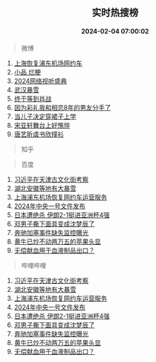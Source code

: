 <div align="center"><h2>实时热搜榜</h2><h4>2024-02-04 07:00:02</h4></div>

> 微博  

1. [上海恢复浦东机场网约车](https://s.weibo.com/weibo?q=%23%E4%B8%8A%E6%B5%B7%E6%81%A2%E5%A4%8D%E6%B5%A6%E4%B8%9C%E6%9C%BA%E5%9C%BA%E7%BD%91%E7%BA%A6%E8%BD%A6%23&t=31&band_rank=1&Refer=top)<br />
2. [小品 烂梗](https://s.weibo.com/weibo?q=%E5%B0%8F%E5%93%81%20%E7%83%82%E6%A2%97&t=31&band_rank=2&Refer=top)<br />
3. [2024网络视听盛典](https://s.weibo.com/weibo?q=%232024%E7%BD%91%E7%BB%9C%E8%A7%86%E5%90%AC%E7%9B%9B%E5%85%B8%23&t=31&band_rank=3&Refer=top)<br />
4. [武汉暴雪](https://s.weibo.com/weibo?q=%E6%AD%A6%E6%B1%89%E6%9A%B4%E9%9B%AA&t=31&band_rank=4&Refer=top)<br />
5. [终于等到肖战](https://s.weibo.com/weibo?q=%E7%BB%88%E4%BA%8E%E7%AD%89%E5%88%B0%E8%82%96%E6%88%98&t=31&band_rank=5&Refer=top)<br />
6. [因为彩礼我和相恋8年的男友分手了](https://s.weibo.com/weibo?q=%23%E5%9B%A0%E4%B8%BA%E5%BD%A9%E7%A4%BC%E6%88%91%E5%92%8C%E7%9B%B8%E6%81%8B8%E5%B9%B4%E7%9A%84%E7%94%B7%E5%8F%8B%E5%88%86%E6%89%8B%E4%BA%86%23&t=31&band_rank=6&Refer=top)<br />
7. [当儿子决定穿裙子上学](https://s.weibo.com/weibo?q=%23%E5%BD%93%E5%84%BF%E5%AD%90%E5%86%B3%E5%AE%9A%E7%A9%BF%E8%A3%99%E5%AD%90%E4%B8%8A%E5%AD%A6%23&t=31&band_rank=7&Refer=top)<br />
8. [宋亚轩舞台上好憔悴](https://s.weibo.com/weibo?q=%23%E5%AE%8B%E4%BA%9A%E8%BD%A9%E8%88%9E%E5%8F%B0%E4%B8%8A%E5%A5%BD%E6%86%94%E6%82%B4%23&t=31&band_rank=8&Refer=top)<br />
9. [唐艺昕虞书欣撞衫](https://s.weibo.com/weibo?q=%23%E5%94%90%E8%89%BA%E6%98%95%E8%99%9E%E4%B9%A6%E6%AC%A3%E6%92%9E%E8%A1%AB%23&t=31&band_rank=9&Refer=top)<br />

> 知乎  


> 百度  

1. [习近平在天津古文化街考察](https://www.baidu.com/s?wd=%E4%B9%A0%E8%BF%91%E5%B9%B3%E5%9C%A8%E5%A4%A9%E6%B4%A5%E5%8F%A4%E6%96%87%E5%8C%96%E8%A1%97%E8%80%83%E5%AF%9F&sa=fyb_news&rsv_dl=fyb_news)<br />
2. [湖北安徽等地有大暴雪](https://www.baidu.com/s?wd=%E6%B9%96%E5%8C%97%E5%AE%89%E5%BE%BD%E7%AD%89%E5%9C%B0%E6%9C%89%E5%A4%A7%E6%9A%B4%E9%9B%AA&sa=fyb_news&rsv_dl=fyb_news)<br />
3. [上海浦东机场恢复网约车运营服务](https://www.baidu.com/s?wd=%E4%B8%8A%E6%B5%B7%E6%B5%A6%E4%B8%9C%E6%9C%BA%E5%9C%BA%E6%81%A2%E5%A4%8D%E7%BD%91%E7%BA%A6%E8%BD%A6%E8%BF%90%E8%90%A5%E6%9C%8D%E5%8A%A1&sa=fyb_news&rsv_dl=fyb_news)<br />
4. [2024年中央一号文件发布](https://www.baidu.com/s?wd=2024%E5%B9%B4%E4%B8%AD%E5%A4%AE%E4%B8%80%E5%8F%B7%E6%96%87%E4%BB%B6%E5%8F%91%E5%B8%83&sa=fyb_news&rsv_dl=fyb_news)<br />
5. [日本遭绝杀 伊朗2-1挺进亚洲杯4强](https://www.baidu.com/s?wd=%E6%97%A5%E6%9C%AC%E9%81%AD%E7%BB%9D%E6%9D%80+%E4%BC%8A%E6%9C%972-1%E6%8C%BA%E8%BF%9B%E4%BA%9A%E6%B4%B2%E6%9D%AF4%E5%BC%BA&sa=fyb_news&rsv_dl=fyb_news)<br />
6. [邓男子撕下面具变成沈梦辰了](https://www.baidu.com/s?wd=%E9%82%93%E7%94%B7%E5%AD%90%E6%92%95%E4%B8%8B%E9%9D%A2%E5%85%B7%E5%8F%98%E6%88%90%E6%B2%88%E6%A2%A6%E8%BE%B0%E4%BA%86&sa=fyb_news&rsv_dl=fyb_news)<br />
7. [奔驰加塞事件缺失监控曝光](https://www.baidu.com/s?wd=%E5%A5%94%E9%A9%B0%E5%8A%A0%E5%A1%9E%E4%BA%8B%E4%BB%B6%E7%BC%BA%E5%A4%B1%E7%9B%91%E6%8E%A7%E6%9B%9D%E5%85%89&sa=fyb_news&rsv_dl=fyb_news)<br />
8. [黄牛已炒不动两万五的苹果头显](https://www.baidu.com/s?wd=%E9%BB%84%E7%89%9B%E5%B7%B2%E7%82%92%E4%B8%8D%E5%8A%A8%E4%B8%A4%E4%B8%87%E4%BA%94%E7%9A%84%E8%8B%B9%E6%9E%9C%E5%A4%B4%E6%98%BE&sa=fyb_news&rsv_dl=fyb_news)<br />
9. [无偿献血用于血液制品出口？](https://www.baidu.com/s?wd=%E6%97%A0%E5%81%BF%E7%8C%AE%E8%A1%80%E7%94%A8%E4%BA%8E%E8%A1%80%E6%B6%B2%E5%88%B6%E5%93%81%E5%87%BA%E5%8F%A3%EF%BC%9F&sa=fyb_news&rsv_dl=fyb_news)<br />

> 哔哩哔哩  

1. [习近平在天津古文化街考察](https://www.baidu.com/s?wd=%E4%B9%A0%E8%BF%91%E5%B9%B3%E5%9C%A8%E5%A4%A9%E6%B4%A5%E5%8F%A4%E6%96%87%E5%8C%96%E8%A1%97%E8%80%83%E5%AF%9F&sa=fyb_news&rsv_dl=fyb_news)<br />
2. [湖北安徽等地有大暴雪](https://www.baidu.com/s?wd=%E6%B9%96%E5%8C%97%E5%AE%89%E5%BE%BD%E7%AD%89%E5%9C%B0%E6%9C%89%E5%A4%A7%E6%9A%B4%E9%9B%AA&sa=fyb_news&rsv_dl=fyb_news)<br />
3. [上海浦东机场恢复网约车运营服务](https://www.baidu.com/s?wd=%E4%B8%8A%E6%B5%B7%E6%B5%A6%E4%B8%9C%E6%9C%BA%E5%9C%BA%E6%81%A2%E5%A4%8D%E7%BD%91%E7%BA%A6%E8%BD%A6%E8%BF%90%E8%90%A5%E6%9C%8D%E5%8A%A1&sa=fyb_news&rsv_dl=fyb_news)<br />
4. [2024年中央一号文件发布](https://www.baidu.com/s?wd=2024%E5%B9%B4%E4%B8%AD%E5%A4%AE%E4%B8%80%E5%8F%B7%E6%96%87%E4%BB%B6%E5%8F%91%E5%B8%83&sa=fyb_news&rsv_dl=fyb_news)<br />
5. [日本遭绝杀 伊朗2-1挺进亚洲杯4强](https://www.baidu.com/s?wd=%E6%97%A5%E6%9C%AC%E9%81%AD%E7%BB%9D%E6%9D%80+%E4%BC%8A%E6%9C%972-1%E6%8C%BA%E8%BF%9B%E4%BA%9A%E6%B4%B2%E6%9D%AF4%E5%BC%BA&sa=fyb_news&rsv_dl=fyb_news)<br />
6. [邓男子撕下面具变成沈梦辰了](https://www.baidu.com/s?wd=%E9%82%93%E7%94%B7%E5%AD%90%E6%92%95%E4%B8%8B%E9%9D%A2%E5%85%B7%E5%8F%98%E6%88%90%E6%B2%88%E6%A2%A6%E8%BE%B0%E4%BA%86&sa=fyb_news&rsv_dl=fyb_news)<br />
7. [奔驰加塞事件缺失监控曝光](https://www.baidu.com/s?wd=%E5%A5%94%E9%A9%B0%E5%8A%A0%E5%A1%9E%E4%BA%8B%E4%BB%B6%E7%BC%BA%E5%A4%B1%E7%9B%91%E6%8E%A7%E6%9B%9D%E5%85%89&sa=fyb_news&rsv_dl=fyb_news)<br />
8. [黄牛已炒不动两万五的苹果头显](https://www.baidu.com/s?wd=%E9%BB%84%E7%89%9B%E5%B7%B2%E7%82%92%E4%B8%8D%E5%8A%A8%E4%B8%A4%E4%B8%87%E4%BA%94%E7%9A%84%E8%8B%B9%E6%9E%9C%E5%A4%B4%E6%98%BE&sa=fyb_news&rsv_dl=fyb_news)<br />
9. [无偿献血用于血液制品出口？](https://www.baidu.com/s?wd=%E6%97%A0%E5%81%BF%E7%8C%AE%E8%A1%80%E7%94%A8%E4%BA%8E%E8%A1%80%E6%B6%B2%E5%88%B6%E5%93%81%E5%87%BA%E5%8F%A3%EF%BC%9F&sa=fyb_news&rsv_dl=fyb_news)<br />
